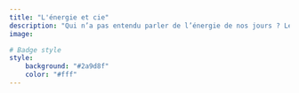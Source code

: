 ```yaml
---
title: "L'énergie et cie"
description: "Qui n’a pas entendu parler de l’énergie de nos jours ? Le terme est complexe, car il signifie beaucoup de choses et l’énergie est aussi devenue indispensable pour la vie des êtres humains. Mes articles traitent des sujets divers et variés. J’espère que vous aimerez !"
image:

# Badge style
style:
    background: "#2a9d8f"
    color: "#fff"
---
```

